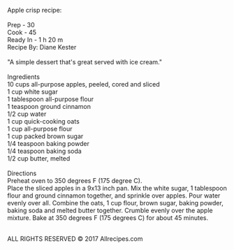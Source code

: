 <!DOCTYPE html>
<html lang="en">
<head>
    <meta charset="UTF-8">
    <title>Apple Crisp</title>
</head>
<body>

<!--
Open this page in a browser.  From the menu, select "View" -> "Open in Browser" -> and select a browser.

Now apply some html formatting to make this recipe easier to read.

http://allrecipes.com/recipe/12409/apple-crisp-ii/

-->

<p>Apple crisp recipe: <br/> <br/>
Prep - 30 <br/>
Cook - 45 <br/>
Ready In - 1 h 20 m <br/>
Recipe By: Diane Kester <br/> <br/>
"A simple dessert that's great served with ice cream." <br/> <br/>
Ingredients <br/>
10 cups all-purpose apples, peeled, cored and sliced <br/>
1 cup white sugar <br/>
1 tablespoon all-purpose flour <br/>
1 teaspoon ground cinnamon <br/>
1/2 cup water <br/>
1 cup quick-cooking oats <br/>
1 cup all-purpose flour <br/>
1 cup packed brown sugar <br/>
1/4 teaspoon baking powder<br/>
1/4 teaspoon baking soda <br/>
1/2 cup butter, melted <br/> <br/>
Directions <br/>
Preheat oven to 350 degrees F (175 degree C). <br/>
Place the sliced apples in a 9x13 inch pan. Mix the white sugar, 1 tablespoon flour and ground cinnamon together, and sprinkle over apples. Pour water evenly over all.
Combine the oats, 1 cup flour, brown sugar, baking powder, baking soda and melted butter together. Crumble evenly over the apple mixture.
Bake at 350 degrees F (175 degrees C) for about 45 minutes. <br/> <br/>

ALL RIGHTS RESERVED © 2017 Allrecipes.com
</p>
</body>
</html>

